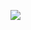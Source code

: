 [![](https://mermaid.ink/img/eyJjb2RlIjoic2VxdWVuY2VEaWFncmFtXG4gIEVuZHVzZXItPj4rT21lZ2FDb2luOiBidXktb21lZ2EoYW1vdW50KVxuICBFbmR1c2VyLT4-K09tZWdhQ29pbjogc2VsbC1vbWVnYShhbW91bnQpXG4gIEVuZHVzZXItPj4rT21lZ2FDb2luOiBjYWxscyBhbGwgdGhlIFNJUC0wMTAgaW1wbGVtZW50ZWQgZnVuY3Rpb25zIiwibWVybWFpZCI6eyJ0aGVtZSI6ImRlZmF1bHQifSwidXBkYXRlRWRpdG9yIjpmYWxzZSwiYXV0b1N5bmMiOnRydWUsInVwZGF0ZURpYWdyYW0iOmZhbHNlfQ)](https://mermaid-js.github.io/mermaid-live-editor/edit/##eyJjb2RlIjoic2VxdWVuY2VEaWFncmFtXG4gIEVuZHVzZXItPj4rT21lZ2FDb2luOiBidXktb21lZ2EoYW1vdW50KVxuICBFbmR1c2VyLT4-K09tZWdhQ29pbjogc2VsLW9tZWdhKGFtb3VudClcbiAgRW5kdXNlci0-PitPbWVnYUNvaW46IGNhbGxzIGFsbCB0aGUgU0lQLTAxMCBpbXBsZW1lbnRlZCBmdW5jdGlvbnMiLCJtZXJtYWlkIjoie1xuICBcInRoZW1lXCI6IFwiZGVmYXVsdFwiXG59IiwidXBkYXRlRWRpdG9yIjpmYWxzZSwiYXV0b1N5bmMiOnRydWUsInVwZGF0ZURpYWdyYW0iOmZhbHNlfQ)